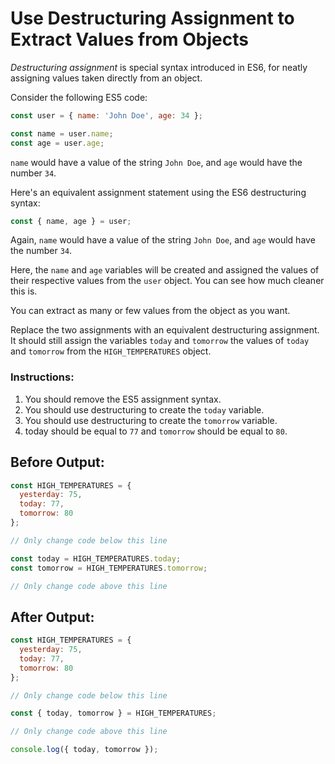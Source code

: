 # Use Destructuring Assignment to Extract Values from Objects

_Destructuring assignment_ is special syntax introduced in ES6, for neatly assigning values taken directly from an object.

Consider the following ES5 code:

```javascript
const user = { name: 'John Doe', age: 34 };

const name = user.name;
const age = user.age;
```

`name` would have a value of the string `John Doe`, and `age` would have the number `34`.

Here's an equivalent assignment statement using the ES6 destructuring syntax:

```javascript
const { name, age } = user;
```

Again, `name` would have a value of the string `John Doe`, and `age` would have the number `34`.

Here, the `name` and `age` variables will be created and assigned the values of their respective values from the `user` object. You can see how much cleaner this is.

You can extract as many or few values from the object as you want.

Replace the two assignments with an equivalent destructuring assignment. It should still assign the variables `today` and `tomorrow` the values of `today` and `tomorrow` from the `HIGH_TEMPERATURES` object.

### Instructions:
1. You should remove the ES5 assignment syntax.
2. You should use destructuring to create the `today` variable.
3. You should use destructuring to create the `tomorrow` variable.
4. today should be equal to `77` and `tomorrow` should be equal to `80`.

## Before Output:
```javascript
const HIGH_TEMPERATURES = {
  yesterday: 75,
  today: 77,
  tomorrow: 80
};

// Only change code below this line

const today = HIGH_TEMPERATURES.today;
const tomorrow = HIGH_TEMPERATURES.tomorrow;

// Only change code above this line
```

## After Output:
```javascript
const HIGH_TEMPERATURES = {
  yesterday: 75,
  today: 77,
  tomorrow: 80
};

// Only change code below this line

const { today, tomorrow } = HIGH_TEMPERATURES;

// Only change code above this line

console.log({ today, tomorrow });
```